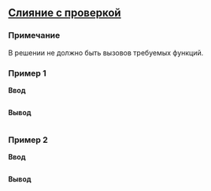 ## [Слияние с проверкой](../../../solutions/5.3/53_e.py)



### Примечание

В решении не должно быть вызовов требуемых функций.

### Пример 1

**Ввод**
```python

```

**Вывод**
```plaintext

```

### Пример 2

**Ввод**
```python

```

**Вывод**
```plaintext

```